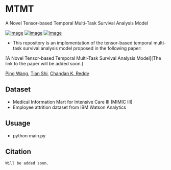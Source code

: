 # MTMT
A Novel Tensor-based Temporal Multi-Task Survival Analysis Model

[![image](https://img.shields.io/badge/Made%20with-Python-1f425f.svg)](https://www.python.org/)
[![image](https://img.shields.io/pypi/l/ansicolortags.svg)](https://github.com/wangpinggl/MTMT/blob/master/LICENSE)
[![image](https://img.shields.io/github/contributors/Naereen/StrapDown.js.svg)](https://github.com/wangpinggl/MTMT/graphs/contributors)

- This repository is an implementation of the tensor-based temporal multi-task survival analysis model proposed in the following paper:

[A Novel Tensor-based Temporal Multi-Task Survival Analysis Model](The link to the paper will be added soon.)

[Ping Wang](https://github.com/wangpinggl),
[Tian Shi](https://github.com/tshi04), 
[Chandan K. Reddy](http://people.cs.vt.edu/~reddy/)

## Dataset
- Medical Information Mart for Intensive Care III (MIMIC III)
- Employee attrition  dataset  from  IBM  Watson  Analytics 

## Usuage

- python main.py 


## Citation

```
Will be added soon.
```
